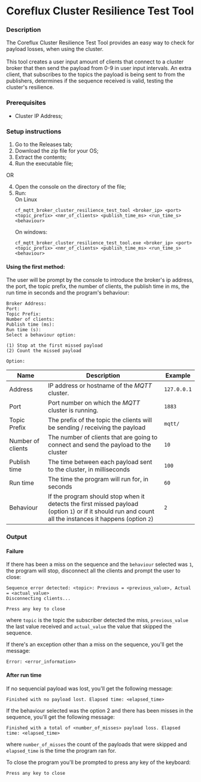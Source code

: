 # Coreflux Cluster Resilience Test Tool

### Description

The Coreflux Cluster Resilience Test Tool provides an easy way to check for payload losses, when using the cluster. <br>
<br>
This tool creates a user input amount of clients that connect to a cluster broker that then send the payload from 0-9 in user input intervals. An extra client, that subscribes to the topics the payload is being sent to from the publishers, determines if the sequence received is valid, testing the cluster's resilience.

### Prerequisites
- Cluster IP Address;

### Setup instructions

1. Go to the Releases tab;
2. Download the zip file for your OS;
3. Extract the contents;
4. Run the executable file;

OR

4. Open the console on the directory of the file; 
5. Run:<br>
    On Linux
    ```
    cf_mqtt_broker_cluster_resilience_test_tool <broker_ip> <port> <topic_prefix> <nmr_of_clients> <publish_time_ms> <run_time_s> <behaviour>
    ```
    On windows:
    ```
    cf_mqtt_broker_cluster_resilience_test_tool.exe <broker_ip> <port> <topic_prefix> <nmr_of_clients> <publish_time_ms> <run_time_s> <behaviour>
    ```

#### Using the first method:
The user will be prompt by the console to introduce the broker's ip address, the port, the topic prefix, the number of clients, the publish time in ms, the run time in seconds and the program's behaviour:
```
Broker Address: 
Port:
Topic Prefix:
Number of clients:
Publish time (ms):
Run time (s): 
Select a behaviour option:

(1) Stop at the first missed payload
(2) Count the missed payload

Option:
```


|Name|Description| Example|
|-|-|-|
|Address| IP address or hostname of the *MQTT* cluster.| `127.0.0.1`|
|Port|Port number on which the *MQTT* cluster is running. | `1883` |
|Topic Prefix | The prefix of the topic the clients will be sending / receiving the payload| `mqtt/` |
|Number of clients|The number of clients that are going to connect and send the payload to the cluster| `10`|
|Publish time|The time between each payload sent to the cluster, in milliseconds | `100`|
|Run time |The time the program will run for, in seconds|`60`|
|Behaviour|If the program should stop when it detects the first missed payload (option `1`) or if it should run and count all the instances it happens (option `2`)|  `2` |


### Output

#### Failure

If there has been a miss on the sequence and the `behaviour` selected was `1`, the program will stop, disconnect all the clients and prompt the user to close:

```
Sequence error detected: <topic>: Previous = <previous_value>, Actual = <actual_value>
Disconnecting clients...

Press any key to close
```
where `topic` is the topic the subscriber detected the miss, `previous_value` the last value received and `actual_value` the value that skipped the sequence.

If there's an exception other than a miss on the sequence, you'll get the message:

```
Error: <error_information>
```

#### After run time
If no sequencial payload was lost, you'll get the following message:

```
Finished with no payload lost. Elapsed time: <elapsed_time>
```

If the behaviour selected was the option 2 and there has been misses in the sequence, you'll get the following message:

```
Finished with a total of <number_of_misses> payload loss. Elapsed time: <elapsed_time>
```
where `number_of_misses` the count of the payloads that were skipped and `elapsed_time` is the time the program ran for.

To close the program you'll be prompted to press any key of the keyboard:

```
Press any key to close
```
